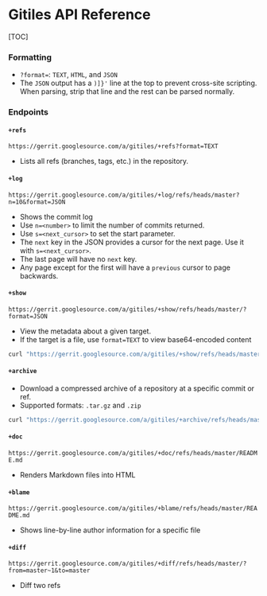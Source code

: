 # Gitiles API Reference

[TOC]

### Formatting

- `?format=`: `TEXT`, `HTML`, and `JSON`
- The `JSON` output has a `)]}'` line at the top to prevent cross-site scripting. When parsing, strip that line and the rest can be parsed normally.

### Endpoints

#### **`+refs`**
`https://gerrit.googlesource.com/a/gitiles/+refs?format=TEXT`
   - Lists all refs (branches, tags, etc.) in the repository.

#### **`+log`**
`https://gerrit.googlesource.com/a/gitiles/+log/refs/heads/master?n=10&format=JSON`
   - Shows the commit log
   - Use `n=<number>` to limit the number of commits returned.
   - Use `s=<next_cursor>` to set the start parameter.
   - The `next` key in the JSON provides a cursor for the next page. Use it with `s=<next_cursor>`.
   - The last page will have no `next` key.
   - Any page except for the first will have a `previous` cursor to page backwards.

#### **`+show`**
`https://gerrit.googlesource.com/a/gitiles/+show/refs/heads/master/?format=JSON`
   - View the metadata about a given target.
   - If the target is a file, use `format=TEXT` to view base64-encoded content
   ```bash
   curl "https://gerrit.googlesource.com/a/gitiles/+show/refs/heads/master/README.md?format=TEXT" | base64 -d
   ```

#### **`+archive`**
   - Download a compressed archive of a repository at a specific commit or ref.
   - Supported formats: `.tar.gz` and `.zip`
   ```bash
   curl "https://gerrit.googlesource.com/a/gitiles/+archive/refs/heads/master.tar.gz" -o repo.tar.gz
   ```

#### **`+doc`**
`https://gerrit.googlesource.com/a/gitiles/+doc/refs/heads/master/README.md`
   - Renders Markdown files into HTML

#### **`+blame`**
`https://gerrit.googlesource.com/a/gitiles/+blame/refs/heads/master/README.md`
   - Shows line-by-line author information for a specific file

#### **`+diff`**
`https://gerrit.googlesource.com/a/gitiles/+diff/refs/heads/master/?from=master~1&to=master`
   - Diff two refs